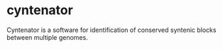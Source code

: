 # cyntenator
Cyntenator is a software for identification of conserved syntenic blocks between multiple genomes.
